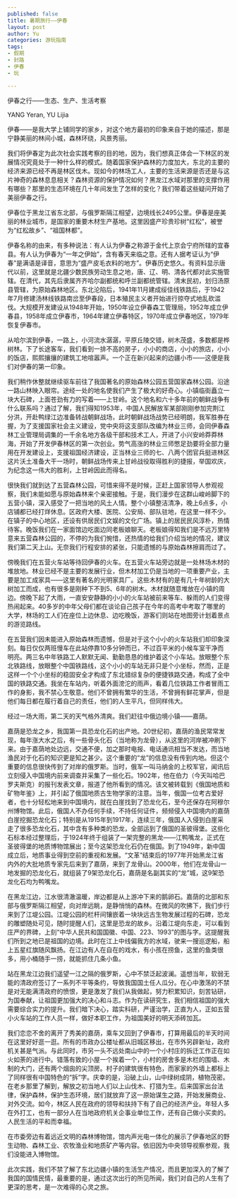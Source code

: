 ```yaml
--- 
published: false
title: 暑期旅行——伊春
layout: post
author: Yu
categories: 游玩指南
tags: 
- 假期
- 封路
- 伊春
- 玩

---
```


伊春之行——生态、生产、生活考察

YANG Yeran, YU Lijia

伊春——是我大学上铺同学的家乡，对这个地方最初的印象来自于她的描述，那是宁静美丽的林间小城，森林环绕，风景秀丽。

我们将伊春定为此次社会实践考察的目的地，因为，我们想真正体会一下林区的发展情况究竟处于一种什么样的模式。随着国家保护森林的力度加大，东北的主要的经济来源已经不再是林区伐木。现如今的林场工人，主要的生活来源是否还是与这片神奇的森林息息相关？森林资源的保护情况如何？黑龙江水域对那里的支撑作用有哪些？那里的生态环境在几十年间发生了怎样的变化？我们带着这些疑问开始了美丽伊春之行。

伊春位于黑龙江省东北部，与俄罗斯隔江相望，边境线长2495公里。伊春是座美丽的林业城市，是国家的重要木材生产基地。这里因盛产珍贵珍树“红松”，被誉为“红松故乡”、“祖国林都”。 

伊春名称的由来，有多种说法：有人认为伊春之称源于金代上京会宁府所辖的宜春县。有人认为伊春为“一年之伊始”，含有春天来临之意。还有人据考证认为“伊春”是满语是译音，意思为“盛产皮毛衣料的地方”。伊春历史悠久。有资料显示唐代以前，这里就是北疆少数民族劳动生息之地，唐、辽、明、清各代都对此实施管辖。在清代，其先后隶属齐齐哈尔副都统和呼兰副都统管辖。清末民初，划归汤原县管辖，为原始森林地区。东北沦陷后，1941年11月建成绥佳线铁路后，于1942年7月修建汤林线铁路南岔至伊春段，日本殖民主义者开始进行掠夺式地乱砍滥伐。大规模开发建设从1948年开始，1950年设立伊春森工管理局，1952年成立伊春县，1958年成立伊春市，1964年建立伊春特区，1970年成立伊春地区，1979年恢复伊春市。

从哈尔滨到伊春，一路上，小河流水潺潺，平原丘陵交错，树木茂盛，多数都是桦树林。下了长途客车，我们看到一排不高的房子，小小的商店，小小的旅店，小小的饭店，熙熙攘攘的建筑工地喧嚣声。一个正在新兴起来的边疆小市——这便是我们对伊春的第一印象。

我们稍作休整就继续驱车前往了我国著名的原始森林公园五营国家森林公园。沿途一路山林映入眼帘。途经一处的地名使我们产生了极大的好奇心。小镇临街矗立一块大石碑，上面苍劲有力的写着——上甘岭。这个地名和六十多年前的朝鲜战争有什么联系吗？通过了解，我们得知1953年，中国人民解放军某部刚刚参加完荆江分洪，开赴鸭绿江边准备转战朝鲜战场，此时朝鲜战场战势已经明朗，我军胜券在握，为了支援国家社会主义建设，党中央将这支部队改编为林业三师，会同伊春森林工业管理局调集的一千余名地方各级干部和技术工人，开进了小兴安岭莽莽林海，开始了开发伊春林区的第一次创业。势气高涨的林业三师憋足劲要将全部力量用在开发建设上，支援祖国经济建设，正当林业三师的七、八两个团官兵挺进林区这片沃土准备大干一场时，朝鲜战场传来上甘岭战役取得胜利的捷报，举国欢庆，为纪念这一伟大的胜利，上甘岭因此而得名。

很快我们就到达了五营森林公园，可惜来得不是时候，正赶上国家领导人参观视察，我们未能如愿与原始森林来个亲密接触。于是，我们漫步在这群山峻岭脚下的五营小镇，深入感受了一把当地的风土人情。整个小镇整洁清净，晚上6点多，小店铺都已经打烊休息。区政府大楼、医院、公安局、部队驻地，在这里一样不少。在镇子的中心地区，还设有供居民们文娱的文化广场。镇上的居民民风淳朴，热情待客。晚饭我们在一家面馆边吃面边同老板娘聊天。老板娘得知我们是不远万里特意来五营森林公园的，不停的为我们惋惜，还热情的给我们介绍当地的情况，建议我们第二天上山。无奈我们行程安排的紧张，只能遗憾的与原始森林擦肩而过了。

傍晚我们在五营火车站等待回伊春的火车。在五营火车站旁边就是一处林场木材的堆放地。林业已经不是主要的发展行业，但木材加工仍是当地的一项重要产业，主要是加工成家具——这里有著名的光明家具厂。这些木材有的是有几十年树龄的大树加工而成，也有很多是刚种下不到5、6年的树木。木材就随意堆放在小镇的周边。傍晚下起了大雨，一直安安静静的小小的火车站被前来等车、躲雨的人们变得热闹起来。40多岁的中年父母们都在谈论自己孩子在今年的高考中考取了哪里的大学，林场的工人们在座位上边休息、边吃晚饭，游客们则站在地图旁计划着景点的游览路线。

在五营我们因未能进入原始森林而遗憾，但是对于这个小小的火车站我们却印象深刻。每日仅仅两班慢车在此站停靠10多分钟而已，不过百平米的小候车室干净而明亮。两三名中年铁路工人默默无闻、勤勤恳恳的维护着这个小车站。放眼整个东北铁路线，放眼整个中国铁路线，这个小小的车站无非只是个小坐标，然而，正是这样一个个小坐标的稳固安全才构成了东北错综复杂的便捷铁路交通，构成了全中国的铁路交通。我坐在车站内，听着外面滂沱的雨声，看着几位铁路工作者冒雨工作的身影，我不禁心生敬意。他们不曾拥有繁华的生活，不曾拥有鲜花掌声，但是他们每日都在履行着自己的责任，他们的人生平凡，但同样伟大。

经过一场大雨，第二天的天气格外清爽。我们赶往中俄边境小镇——嘉荫。

嘉荫是恐龙之乡，我国第一具恐龙化石的出产地。20世纪初，嘉荫的渔民常常发现，每年涨大水之后，有一些骨头化石（当地称为龙骨），从这里的河岸被冲刷下来。由于嘉荫地处边远，交通不便，加之那时电报、电话通讯相当不发达，而当地渔民对于化石的知识更是知之甚少。这个重要的“龙”的信息没有传到内地。但这个重要的信息很快传到了对岸的俄罗斯。当时，俄军一叫马纳金的上校军官，闻讯后立刻侵入中国境内前来调查并采集了一些化石。1902年，他在伯力（今天叫哈巴罗夫斯克）的报刊发表文章，报道了他所看到的情况。该文被转载到《俄国地质和矿物年鉴》上，并引起了俄国地质古生物学家的注意。当年，俄国一位考古爱好者，也十分轻松地来到中国境内，就在白崖找到了恐龙化石，至今还保存在阿穆尔州博物馆。此后，俄国人不办任何手续，不持任何证件，频频侵入中国境内的嘉荫白崖挖掘恐龙化石；特别是从1915年到1917年，连续三年，俄国人入侵到白崖采走了很多恐龙化石，其中含有多种类的恐龙，全部运到了俄国的圣彼得堡。这些化石标本经过整理后，于1924年终于组装了一架完整的黑龙——江鸭嘴龙，正式在圣彼得堡的地质博物馆展出；至今这架恐龙化石仍在俄国。到了1949年，新中国成立后，地质事业得到空前的重视和发展。“文革”结束后的1977年开始黑龙江省内外的大批地质专家先后来到了嘉荫，来到了龙骨山。2000年，他们在龙骨山一地发掘的恐龙化石，就组装了9架恐龙化石，嘉荫是名副其实的“龙”城，这9架恐龙化石均为鸭嘴龙。

在黑龙江边，江水很清澈温暖，岸边都是从上游冲下来的鹅卵石。嘉荫的北部和东部与俄罗斯隔江相望，向对岸远眺，是静悄悄的森林。在微风的吹拂下，我们步行来到了江堤公园。江堤公园的栏杆间镶嵌着一块块远古生物发展过程的石碑，恐龙的雕塑随处可见，随时提醒人们，这里是恐龙的故乡。沿着江堤向东走，可以看到庄严的界碑，上刻“中华人民共和国国徽、中国、223、1993”的图与字。这提醒我们所到之地已是祖国的边境。此时在江上中线偏我方的水域，驶来一搜巡逻船，船上五星红旗随风飘扬。在江边有人在自在的戏水，有小孩在捞鱼，这里的鱼类很多，用小桶随手一捞，就能抓住几条小鱼。

站在黑龙江边我们遥望一江之隔的俄罗斯，心中不禁泛起波澜。遥想当年，软弱无能的清政府签订了一系列不平等条约，导致我国国土任人瓜分。在心中激荡的不禁是对无能满清政府的愤恨，更是激发了我们从我做起，努力积累知识，刻苦钻研，为国奉献，让祖国更加强大的决心和斗志。作为在读研究生，我们相信祖国的强大需要综合实力的提升。我们暗下决心，踏实科研，严谨治学，正直为人，正如五营小火车站的工作人员一样，做好本职工作，为祖国美好的明天添砖加瓦。

我们恋恋不舍的离开了秀美的嘉荫，乘车又回到了伊春市，打算用最后的半天时间在这里好好逛一逛。所有的市政办公楼址都从旧城区移出，在市外另辟新址，政府机关甚是气派。与此同时，市另一头不远处南山中的一个小村庄的拆迁工作正在如火如荼的进行中。错落有致的小屋一个挨着一个，小村的房舍多是木栏的围墙、木制的大门，还有两个烟囱的尖顶房。村子的建筑很有特色，而家家的外墙上都标上了同样很有中国特色的“拆”字。庆幸的是，沿破上山，山中绿树成阴，植物茂密。
在老乡那里了解到，解放之初当地人们以上山伐木、打猎为生。后来国家出台法律，保护森林，保护生态环境，居们就放弃了这一原始谋生之路，开始发展商业、对外交流。如今，林区人民在政府的领导和扶持下有了自己的经济产业。年轻人多在外打工，也有一部分人在当地政府机关企事业单位工作，还有自己做小买卖的。人民生活的平和而幸福。

在市委旁边有着远近文明的森林博物馆，馆内声光电一体化的展示了伊春地区的野生动物、森林工业、农牧渔业和地质矿产等内容。依旧因为中央领导视察参观，我们没能进入博物馆。

此次实践，我们不禁了解了东北边疆小镇的生活生产情况，而且更加深入的了解了我国的国情民情，最重要的是，通过这次出行的所见所闻，我们对自己的人生有了更深的思考，是一次难得的心灵之旅。
